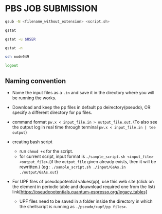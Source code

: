 
# PBS JOB SUBMISSION

```bash
qsub -N <filename_without_extension> <script.sh>
```

```bash
qstat

qstat -u $USER
```

```bash
qstat -n

ssh node049

logout
```

## Naming convention

+ Name the input files as a `.in` and save it in the directory where you will be running the works.
+ Download and keep the pp files in default pp deirectory(pseudo), OR specify a different directory for pp files.
+ command format `pw.x < input_file.in > output_file.out`. (To also see the output log in real time through terminal `pw.x < input_file.in | tee output`)

+ creating bash script
  + run `chmod +x` for the script.
  + for current script, input format is `./sample_script.sh <input_file> <output_file>`.(if the `output_file` given already exists, then it will be rewritten.)
    (eg : `./sample_script.sh ./input/GaAs.in ./output/GaAs.out`)

+ For UPF files of pseudopotential values(pp), use this web site.(click on the element in periodic table and douwnload required one from the list) link[https://pseudopotentials.quantum-espresso.org/legacy_tables]
  + UPF files need to be saved in a folder inside the directory in which the shellscript is running as `./pseudo/<upf/pp files>`.
